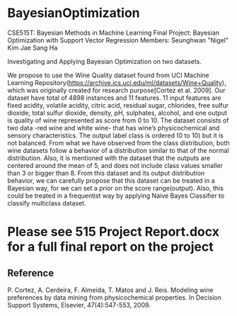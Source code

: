 BayesianOptimization
==================== 
CSE515T: Bayesian Methods in Machine Learning
Final Project: Bayesian Optimization with Support Vector Regression
Members: 
Seunghwan "Nigel" Kim
Jae Sang Ha


Investigating and Applying Bayesian Optimization on two datasets.

We propose to use the Wine Quality dataset found from UCI Machine Learning Repository(https://archive.ics.uci.edu/ml/datasets/Wine+Quality), which was originally created for research purpose[Cortez et al. 2009]. Our dataset have total of 4898 instances and 11 features. 11 input features are fixed acidity, volatile acidity, citric acid, residual sugar, chlorides, free sulfur dioxide, total sulfur dioxide, density, pH, sulphates, alcohol, and one output is quality of wine represented as score from 0 to 10. 
	The dataset consists of two data -red wine and white wine- that has wine’s physicochemical and sensory characteristics. The output label class is ordered (0 to 10) but it is not balanced. From what we have observed from the class distribution, both wine datasets follow a behavior of a distribution similar to that of the normal distribution. Also, it is mentioned with the dataset that the outputs are centered around the mean of 5, and does not include class values smaller than 3 or bigger than 8. 
From this dataset and its output distribution behavior, we can carefully propose that this dataset can be treated in a Bayesian way, for we can set a prior on the score range(output). Also, this could be treated in a frequentist way by applying Naive Bayes Classifier to classify multiclass dataset. 

# Please see 515 Project Report.docx for a full final report on the project #


Reference
--------- 
P. Cortez, A. Cerdeira, F. Almeida, T. Matos and J. Reis. 
Modeling wine preferences by data mining from physicochemical properties. In Decision Support Systems, Elsevier, 47(4):547-553, 2009.

